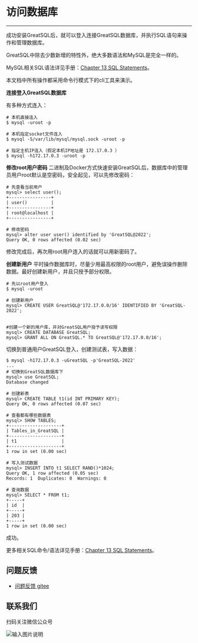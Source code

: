 # 访问数据库
---

成功安装GreatSQL后，就可以登入连接GreatSQL数据库，并执行SQL语句来操作和管理数据库。

GreatSQL中除去少数新增的特性外，绝大多数语法和MySQL是完全一样的。

MySQL相关SQL语法详见手册：[Chapter 13 SQL Statements](https://dev.mysql.com/doc/refman/8.0/en/sql-statements.html)。

本文档中所有操作都采用命令行模式下的cli工具来演示。

**连接登入GreatSQL数据库**

有多种方式连入：
```
# 本机直接连入
$ mysql -uroot -p

# 本机指定socket文件连入
$ mysql -S/var/lib/mysql/mysql.sock -uroot -p

# 指定主机IP连入（假定本机IP地址是 172.17.0.3 ）
$ mysql -h172.17.0.3 -uroot -p
```

**修改root用户密码**
二进制及Docker方式快速安装GreatSQL后，数据库中的管理员用户root默认是空密码，安全起见，可以先修改密码：
```
# 先查看当前用户
mysql> select user();
+----------------+
| user()         |
+----------------+
| root@localhost |
+----------------+

# 修改密码
mysql> alter user user() identified by 'GreatSQL@2022';
Query OK, 0 rows affected (0.02 sec)
```
修改完成后，再次用root用户连入的话就可以用新密码了。

**创建新用户**
平时操作数据库时，尽量少用最高权限的root用户，避免误操作删除数据。最好创建新用户，并且只授予部分权限。
```
# 先以root用户登入
$ mysql -uroot 

# 创建新用户
mysql> CREATE USER GreatSQL@'172.17.0.0/16' IDENTIFIED BY 'GreatSQL-2022';


#创建一个新的用户库，并对GreatSQL用户授予读写权限
mysql> CREATE DATABASE GreatSQL;
mysql> GRANT ALL ON GreatSQL.* TO GreatSQL@'172.17.0.0/16';
```

切换到普通用户GreatSQL登入，创建测试表，写入数据：
```
$ mysql -h172.17.0.3 -uGreatSQL -p'GreatSQL-2022'
...
# 切换到GreatSQL数据库下
mysql> use GreatSQL;
Database changed

# 创建新表
mysql> CREATE TABLE t1(id INT PRIMARY KEY);
Query OK, 0 rows affected (0.07 sec)

# 查看都有哪些数据表
mysql> SHOW TABLES;
+--------------------+
| Tables_in_GreatSQL |
+--------------------+
| t1                 |
+--------------------+
1 row in set (0.00 sec)

# 写入测试数据
mysql> INSERT INTO t1 SELECT RAND()*1024;
Query OK, 1 row affected (0.05 sec)
Records: 1  Duplicates: 0  Warnings: 0

# 查询数据
mysql> SELECT * FROM t1;
+-----+
| id  |
+-----+
| 203 |
+-----+
1 row in set (0.00 sec)
```
成功。

更多相关SQL命令/语法详见手册：[Chapter 13 SQL Statements](https://dev.mysql.com/doc/refman/8.0/en/sql-statements.html)。

**问题反馈**
---
- [问题反馈 gitee](https://gitee.com/GreatSQL/GreatSQL-Doc/issues)


**联系我们**
---

扫码关注微信公众号

![输入图片说明](https://images.gitee.com/uploads/images/2021/0802/141935_2ea2c196_8779455.jpeg "greatsql社区-wx-qrcode-0.5m.jpg")
